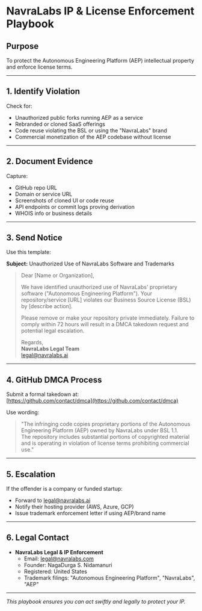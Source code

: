 # NavraLabs IP & License Enforcement Playbook

## Purpose

To protect the Autonomous Engineering Platform (AEP) intellectual property and enforce license terms.

---

## 1. Identify Violation

Check for:
- Unauthorized public forks running AEP as a service
- Rebranded or cloned SaaS offerings
- Code reuse violating the BSL or using the "NavraLabs" brand
- Commercial monetization of the AEP codebase without license

---

## 2. Document Evidence

Capture:
- GitHub repo URL
- Domain or service URL
- Screenshots of cloned UI or code reuse
- API endpoints or commit logs proving derivation
- WHOIS info or business details

---

## 3. Send Notice

Use this template:

**Subject:** Unauthorized Use of NavraLabs Software and Trademarks

> Dear [Name or Organization],
>
> We have identified unauthorized use of NavraLabs' proprietary software ("Autonomous Engineering Platform").
> Your repository/service [URL] violates our Business Source License (BSL) by [describe action].
>
> Please remove or make your repository private immediately. Failure to comply within 72 hours will result
> in a DMCA takedown request and potential legal escalation.
>
> Regards,  
> **NavraLabs Legal Team**  
> legal@navralabs.ai

---

## 4. GitHub DMCA Process

Submit a formal takedown at:  
[https://github.com/contact/dmca](https://github.com/contact/dmca)

Use wording:
> "The infringing code copies proprietary portions of the Autonomous Engineering Platform (AEP) owned by NavraLabs under BSL 1.1.  
> The repository includes substantial portions of copyrighted material and is operating in violation of license terms prohibiting commercial use."

---

## 5. Escalation

If the offender is a company or funded startup:
- Forward to legal@navralabs.ai
- Notify their hosting provider (AWS, Azure, GCP)
- Issue trademark enforcement letter if using AEP/brand name

---

## 6. Legal Contact

- **NavraLabs Legal & IP Enforcement**
  - Email: legal@navralabs.com
  - Founder: NagaDurga S. Nidamanuri  
  - Registered: United States  
  - Trademark filings: "Autonomous Engineering Platform", "NavraLabs", "AEP"

---

*This playbook ensures you can act swiftly and legally to protect your IP.*
